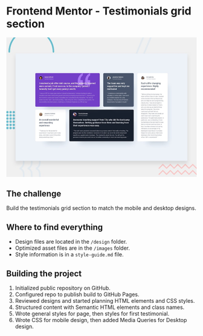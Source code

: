 # Frontend Mentor - Testimonials grid section

![Design preview for the Testimonials grid section coding challenge](./design/desktop-preview.jpg)

## The challenge

Build the testimonials grid section to match the mobile and desktop designs.

## Where to find everything

- Design files are located in the `/design` folder.
- Optimized asset files are in the `/images` folder.
- Style information is in a `style-guide.md` file.

## Building the project

1. Initialized public repository on GitHub.
2. Configured repo to publish build to GitHub Pages.
3. Reviewed designs and started planning HTML elements and CSS styles.
4. Structured content with Semantic HTML elements and class names.
5. Wrote general styles for page, then styles for first testimonial.
6. Wrote CSS for mobile design, then added Media Queries for Desktop design.
